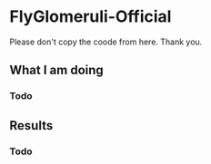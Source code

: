 # FlyGlomeruli-Official

Please don't copy the coode from here. Thank you.

## What I am doing

### Todo

## Results

### Todo
